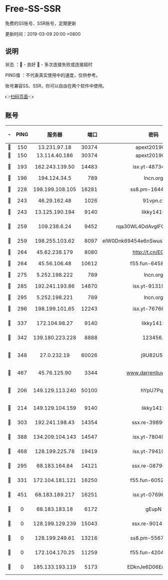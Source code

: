 # Free-SS-SSR

免费的SS账号、SSR账号，定期更新

更新时间：2019-03-09 20:00 +0800

## 说明

状态     ：🙂 - 良好 🙁 - 多次连接失败或连接超时

PING值   ：不代表真实使用中的速度，仅供参考。

账号兼容SS、SSR，你可以自由在两个软件中使用。

👉[扫码页面](https://liesauer.github.io/Free-SS-SSR/)👈

## 账号

|-|PING|服务器|端口|密码|加密方式|区域|
|:----:|:----:|:-----:|-----:|:----:|:----:|:----:|
|🙂|150|13.231.97.18|30374|apext2019006|chacha20|JP|
|🙂|150|13.114.40.186|30374|apext2019006|chacha20|JP|
|🙂|193|162.243.139.50|14483|isx.yt-48734916|aes-256-cfb|US|
|🙂|196|194.124.34.5|789|lncn.org|rc4|JP|
|🙂|228|198.199.108.105|16281|ss8.pm-16442096|aes-256-cfb|US|
|🙂|243|46.29.162.48|1026|91vpn.cf|rc4-md5|RU|
|🙂|243|13.125.190.194|9140|likky1415|aes-256-cfb|KR|
|🙂|259|109.238.6.24|9452|rqa30WL4DdAvgIFG6Fs3znzTa|aes-256-cfb|FR|
|🙂|259|198.255.103.62|8097|eIW0Dnk69454e6nSwuspv9DmS201tQ0D|aes-256-cfb|US|
|🙂|264|45.62.238.179|8080|http://t.cn/EGJIyrl|rc4-md5|CA|
|🙂|264|45.56.106.48|10612|f55.fun-64589896|aes-256-cfb|US|
|🙂|275|5.252.198.222|789|lncn.org|rc4|JP|
|🙂|285|192.241.193.86|14870|isx.yt-91319838|aes-256-cfb|US|
|🙂|295|5.252.198.221|789|lncn.org|rc4|JP|
|🙂|296|198.199.101.65|12243|isx.yt-76766830|aes-256-cfb|US|
|🙂|337|172.104.98.27|9140|likky1415|aes-256-cfb|JP|
|🙂|342|139.180.223.228|8888|123456..|aes-256-cfb|JP|
|🙂|348|27.0.232.19|60026|j9U82U53|xchacha20-ietf-poly1305|HK|
|🙂|467|45.76.125.90|3344|www.darrenliuwei.com|aes-256-cfb|AU|
|🙂|206|149.129.113.240|50100|hYpU7PqP|chacha20-ietf-poly1305|CN|
|🙂|214|149.129.104.159|9140|likky1415|aes-256-cfb|HK|
|🙂|303|192.241.198.43|14354|ssx.re-39890928|aes-256-cfb|US|
|🙂|388|134.209.104.143|14547|isx.yt-78049863|aes-256-cfb|SG|
|🙂|468|128.199.225.78|19419|isx.yt-79410902|aes-256-cfb|SG|
|🙁|295|68.183.164.84|14121|ssx.re-08798532|aes-256-cfb|US|
|🙁|331|172.104.181.121|16250|f55.fun-60522964|aes-256-cfb|SG|
|🙁|451|68.183.189.217|16251|isx.yt-07696164|aes-256-cfb|SG|
|🙁|0|68.183.183.18|6172|gEupN|aes-256-cfb|SG|
|🙁|0|128.199.129.239|15043|ssx.re-90145135|aes-256-cfb|SG|
|🙁|0|128.199.249.61|13216|ss8.pm-55672488|aes-256-cfb|SG|
|🙁|0|172.104.170.25|11259|f55.fun-42045141|aes-256-cfb|SG|
|🙁|0|185.133.193.119|5173|EDknJe6D06EoWDaw|aes-256-cfb|US|

